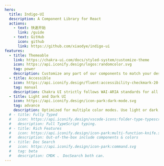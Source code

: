 ```yaml
---
hero:
  title: Indigo-UI
  description: A Component Library for React
  actions:
    - text: 快速开始
      link: /guide
    - text: GitHub
      icon: github
      link: https://github.com/xiaodye/indigo-ui
features:
  - title: Themeable
    link: https://chakra-ui.com/docs/styled-system/customize-theme
    icon: https://api.iconify.design/logos:randomcolor.svg
    tag: power
    description: Customize any part of our components to match your design needs.
  - title: Accessible
    icon: https://api.iconify.design/fluent:accessibility-checkmark-20-regular.svg
    tag: manual
    description: Chakra UI strictly follows WAI-ARIA standards for all components.
  - title: Light and Dark UI
    icon: https://api.iconify.design/icon-park:dark-mode.svg
    tag: advance
    description: Optimized for multiple color modes. Use light or dark, your choice.
  # - title: Fully Typed
  #   icon: https://api.iconify.design/vscode-icons:folder-type-typescript.svg
  #   description: Full TypeScript typing.
  # - title: Rich Features
  #   icon: https://api.iconify.design/icon-park:multi-function-knife.svg
  #   description: Out-of-the-box include components & colors
  # - title: Doc Search
  #   icon: https://api.iconify.design/icon-park:command.svg
  #   tag: beta
  #   description: CMDK 、 DocSearch both can.
---
```

